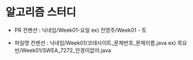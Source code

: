 # 알고리즘 스터디
- PR 컨벤션 : 닉네임/Week01-요일
ex) 전영주/Week01 - 토

- 파일명 컨벤션 : 닉네임/Week01/코테사이트_문제번호_문제이름.java
ex) 목요빈/Week01/SWEA_7272_안경이없어.java
